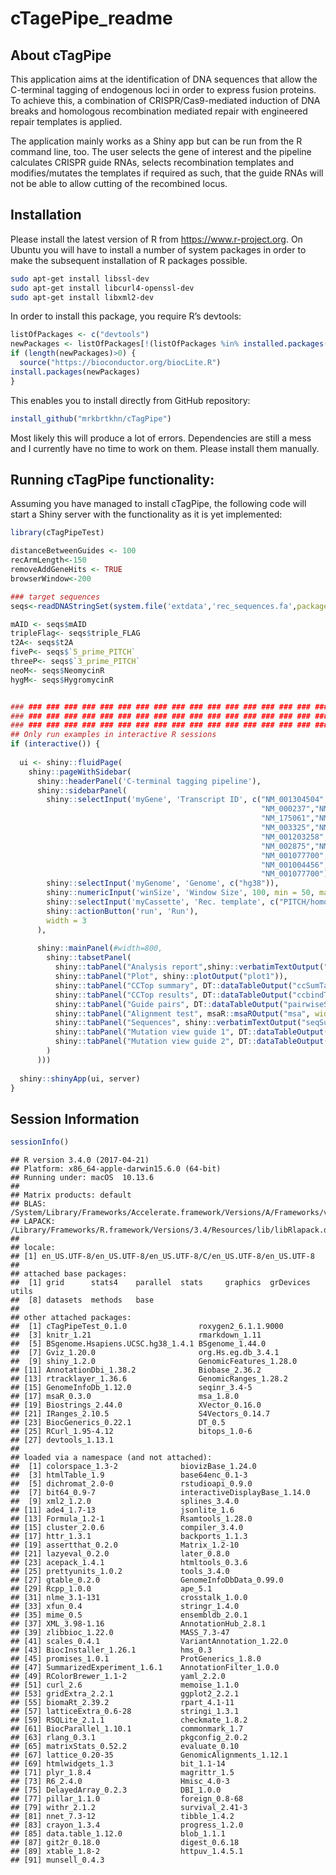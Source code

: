 cTagePipe\_readme
================

## About cTagPipe

This application aims at the identification of DNA sequences that allow
the C-terminal tagging of endogenous loci in order to express fusion
proteins. To achieve this, a combination of CRISPR/Cas9-mediated
induction of DNA breaks and homologous recombination mediated repair
with engineered repair templates is applied.

The application mainly works as a Shiny app but can be run from the R
command line, too. The user selects the gene of interest and the
pipeline calculates CRISPR guide RNAs, selects recombination templates
and modifies/mutates the templates if required as such, that the guide
RNAs will not be able to allow cutting of the recombined locus.

## Installation

Please install the latest version of R from <https://www.r-project.org>.
On Ubuntu you will have to install a number of system packages in order
to make the subsequent installation of R packages possible.

``` sh
sudo apt-get install libssl-dev
sudo apt-get install libcurl4-openssl-dev
sudo apt-get install libxml2-dev
```

In order to install this package, you require R’s devtools:

``` r
listOfPackages <- c("devtools")
newPackages <- listOfPackages[!(listOfPackages %in% installed.packages()[,"Package"])]
if (length(newPackages)>0) {
  source("https://bioconductor.org/biocLite.R")
install.packages(newPackages)
}
```

This enables you to install directly from GitHub repository:

``` r
install_github("mrkbrtkhn/cTagPipe")
```

Most likely this will produce a lot of errors. Dependencies are still a
mess and I currently have no time to work on them. Please install them
manually.

## Running cTagPipe functionality:

Assuming you have managed to install cTagPipe, the following code will
start a Shiny server with the functionality as it is yet implemented:

``` r
library(cTagPipeTest)

distanceBetweenGuides <- 100
recArmLength<-150
removeAddGeneHits <- TRUE
browserWindow<-200

### target sequences
seqs<-readDNAStringSet(system.file('extdata','rec_sequences.fa',package='cTagPipeTest'))

mAID <- seqs$mAID
tripleFlag<- seqs$triple_FLAG
t2A<- seqs$t2A
fiveP<- seqs$`5_prime_PITCH`
threeP<- seqs$`3_prime_PITCH`
neoM<- seqs$NeomycinR
hygM<- seqs$HygromycinR


### ### ### ### ### ### ### ### ### ### ### ### ### ### ### ### ### ### ### ### ### ### ### ### ### ### ### ### ### ###
### ### ### ### ### ### ### ### ### ### ### ### ### ### ### ### ### ### ### ### ### ### ### ### ### ### ### ### ### ###
### ### ### ### ### ### ### ### ### ### ### ### ### ### ### ### ### ### ### ### ### ### ### ### ### ### ### ### ### ###
## Only run examples in interactive R sessions
if (interactive()) {
  
  ui <- shiny::fluidPage(
    shiny::pageWithSidebar(
      shiny::headerPanel('C-terminal tagging pipeline'),
      shiny::sidebarPanel(
        shiny::selectInput('myGene', 'Transcript ID', c("NM_001304504","NM_153252","NM_001273",
                                                        "NM_000237","NM_002106","NM_138635","NM_014660",
                                                        "NM_175061","NM_030665","NM_005650","NM_001141969",
                                                        "NM_003325","NM_003496","NM_014034","NM_020713",
                                                        "NM_001203258","NM_004689","NM_006565","NM_080618",
                                                        "NM_002875","NM_133487","NM_003883","NM_021975",
                                                        "NM_001077700","NM_052927","NM_012308","NM_000937",
                                                        "NM_001004456","NM_001278215",
                                                        "NM_001077700")),
        shiny::selectInput('myGenome', 'Genome', c("hg38")),
        shiny::numericInput('winSize', 'Window Size', 100, min = 50, max = 150),
        shiny::selectInput('myCassette', 'Rec. template', c("PITCH/homolgy_arm/AID/tripleFLAG/T2A/homolgy_arm/PITCH")),
        shiny::actionButton('run', 'Run'),
        width = 3
      ),
      
      shiny::mainPanel(#width=800,
        shiny::tabsetPanel(
          shiny::tabPanel("Analysis report",shiny::verbatimTextOutput("testout")),
          shiny::tabPanel("Plot", shiny::plotOutput("plot1")),
          shiny::tabPanel("CCTop summary", DT::dataTableOutput("ccSumTable", width = 800)),
          shiny::tabPanel("CCTop results", DT::dataTableOutput("ccbindTable", width = 800)),
          shiny::tabPanel("Guide pairs", DT::dataTableOutput("pairwiseSelections", width = 800)),
          shiny::tabPanel("Alignment test", msaR::msaROutput("msa", width="100%")),
          shiny::tabPanel("Sequences", shiny::verbatimTextOutput("seqSummary")),
          shiny::tabPanel("Mutation view guide 1", DT::dataTableOutput("mutView1", width = 1000)),
          shiny::tabPanel("Mutation view guide 2", DT::dataTableOutput("mutView2", width = 1000))
        )
      )))
  
  shiny::shinyApp(ui, server)
}
```

## Session Information

``` r
sessionInfo()
```

    ## R version 3.4.0 (2017-04-21)
    ## Platform: x86_64-apple-darwin15.6.0 (64-bit)
    ## Running under: macOS  10.13.6
    ## 
    ## Matrix products: default
    ## BLAS: /System/Library/Frameworks/Accelerate.framework/Versions/A/Frameworks/vecLib.framework/Versions/A/libBLAS.dylib
    ## LAPACK: /Library/Frameworks/R.framework/Versions/3.4/Resources/lib/libRlapack.dylib
    ## 
    ## locale:
    ## [1] en_US.UTF-8/en_US.UTF-8/en_US.UTF-8/C/en_US.UTF-8/en_US.UTF-8
    ## 
    ## attached base packages:
    ##  [1] grid      stats4    parallel  stats     graphics  grDevices utils    
    ##  [8] datasets  methods   base     
    ## 
    ## other attached packages:
    ##  [1] cTagPipeTest_0.1.0                roxygen2_6.1.1.9000              
    ##  [3] knitr_1.21                        rmarkdown_1.11                   
    ##  [5] BSgenome.Hsapiens.UCSC.hg38_1.4.1 BSgenome_1.44.0                  
    ##  [7] Gviz_1.20.0                       org.Hs.eg.db_3.4.1               
    ##  [9] shiny_1.2.0                       GenomicFeatures_1.28.0           
    ## [11] AnnotationDbi_1.38.2              Biobase_2.36.2                   
    ## [13] rtracklayer_1.36.6                GenomicRanges_1.28.2             
    ## [15] GenomeInfoDb_1.12.0               seqinr_3.4-5                     
    ## [17] msaR_0.3.0                        msa_1.8.0                        
    ## [19] Biostrings_2.44.0                 XVector_0.16.0                   
    ## [21] IRanges_2.10.5                    S4Vectors_0.14.7                 
    ## [23] BiocGenerics_0.22.1               DT_0.5                           
    ## [25] RCurl_1.95-4.12                   bitops_1.0-6                     
    ## [27] devtools_1.13.1                  
    ## 
    ## loaded via a namespace (and not attached):
    ##  [1] colorspace_1.3-2              biovizBase_1.24.0            
    ##  [3] htmlTable_1.9                 base64enc_0.1-3              
    ##  [5] dichromat_2.0-0               rstudioapi_0.9.0             
    ##  [7] bit64_0.9-7                   interactiveDisplayBase_1.14.0
    ##  [9] xml2_1.2.0                    splines_3.4.0                
    ## [11] ade4_1.7-13                   jsonlite_1.6                 
    ## [13] Formula_1.2-1                 Rsamtools_1.28.0             
    ## [15] cluster_2.0.6                 compiler_3.4.0               
    ## [17] httr_1.3.1                    backports_1.1.3              
    ## [19] assertthat_0.2.0              Matrix_1.2-10                
    ## [21] lazyeval_0.2.0                later_0.8.0                  
    ## [23] acepack_1.4.1                 htmltools_0.3.6              
    ## [25] prettyunits_1.0.2             tools_3.4.0                  
    ## [27] gtable_0.2.0                  GenomeInfoDbData_0.99.0      
    ## [29] Rcpp_1.0.0                    ape_5.1                      
    ## [31] nlme_3.1-131                  crosstalk_1.0.0              
    ## [33] xfun_0.4                      stringr_1.4.0                
    ## [35] mime_0.5                      ensembldb_2.0.1              
    ## [37] XML_3.98-1.16                 AnnotationHub_2.8.1          
    ## [39] zlibbioc_1.22.0               MASS_7.3-47                  
    ## [41] scales_0.4.1                  VariantAnnotation_1.22.0     
    ## [43] BiocInstaller_1.26.1          hms_0.3                      
    ## [45] promises_1.0.1                ProtGenerics_1.8.0           
    ## [47] SummarizedExperiment_1.6.1    AnnotationFilter_1.0.0       
    ## [49] RColorBrewer_1.1-2            yaml_2.2.0                   
    ## [51] curl_2.6                      memoise_1.1.0                
    ## [53] gridExtra_2.2.1               ggplot2_2.2.1                
    ## [55] biomaRt_2.39.2                rpart_4.1-11                 
    ## [57] latticeExtra_0.6-28           stringi_1.3.1                
    ## [59] RSQLite_2.1.1                 checkmate_1.8.2              
    ## [61] BiocParallel_1.10.1           commonmark_1.7               
    ## [63] rlang_0.3.1                   pkgconfig_2.0.2              
    ## [65] matrixStats_0.52.2            evaluate_0.10                
    ## [67] lattice_0.20-35               GenomicAlignments_1.12.1     
    ## [69] htmlwidgets_1.3               bit_1.1-14                   
    ## [71] plyr_1.8.4                    magrittr_1.5                 
    ## [73] R6_2.4.0                      Hmisc_4.0-3                  
    ## [75] DelayedArray_0.2.3            DBI_1.0.0                    
    ## [77] pillar_1.1.0                  foreign_0.8-68               
    ## [79] withr_2.1.2                   survival_2.41-3              
    ## [81] nnet_7.3-12                   tibble_1.4.2                 
    ## [83] crayon_1.3.4                  progress_1.2.0               
    ## [85] data.table_1.12.0             blob_1.1.1                   
    ## [87] git2r_0.18.0                  digest_0.6.18                
    ## [89] xtable_1.8-2                  httpuv_1.4.5.1               
    ## [91] munsell_0.4.3

<br><br> <br><br>
